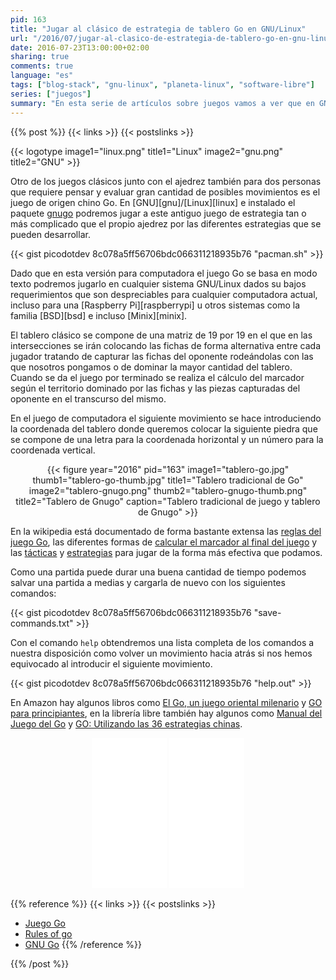 ```yaml
---
pid: 163
title: "Jugar al clásico de estrategia de tablero Go en GNU/Linux"
url: "/2016/07/jugar-al-clasico-de-estrategia-de-tablero-go-en-gnu-linux/"
date: 2016-07-23T13:00:00+02:00
sharing: true
comments: true
language: "es"
tags: ["blog-stack", "gnu-linux", "planeta-linux", "software-libre"]
series: ["juegos"]
summary: "En esta serie de artículos sobre juegos vamos a ver que en GNU/Linux también hay juegos a los que podemos jugar en nuestra plataforma preferida. Otro de ellos es el clásico de estrategia Go."
---
```


{{% post %}}
{{< links >}}
{{< postslinks >}}

{{< logotype image1="linux.png" title1="Linux" image2="gnu.png" title2="GNU" >}}

Otro de los juegos clásicos junto con el ajedrez también para dos personas que requiere pensar y evaluar gran cantidad de posibles movimientos es el juego de origen chino Go. En [GNU][gnu]/[Linux][linux] e instalado el paquete [gnugo](https://www.archlinux.org/packages/extra/x86_64/gnugo/) podremos jugar a este antiguo juego de estrategia tan o más complicado que el propio ajedrez por las diferentes estrategias que se pueden desarrollar.

{{< gist picodotdev 8c078a5ff56706bdc066311218935b76 "pacman.sh" >}}

Dado que en esta versión para computadora el juego Go se basa en modo texto podremos jugarlo en cualquier sistema GNU/Linux dados su bajos requerimientos que son despreciables para cualquier computadora actual, incluso para una [Raspberry Pi][raspberrypi] u otros sistemas como la familia [BSD][bsd] e incluso [Minix][minix].

El tablero clásico se compone de una matriz de 19 por 19 en el que en las intersecciones se irán colocando las fichas de forma alternativa entre cada jugador tratando de capturar las fichas del oponente rodeándolas con las que nosotros pongamos o de dominar la mayor cantidad del tablero. Cuando se da el juego por terminado se realiza el cálculo del marcador según el territorio dominado por las fichas y las piezas capturadas del oponente en el transcurso del mismo.

En el juego de computadora el siguiente movimiento se hace introduciendo la coordenada del tablero donde queremos colocar la siguiente piedra que se compone de una letra para la coordenada horizontal y un número para la coordenada vertical.

<div class="media" style="text-align: center;">
    {{< figure year="2016" pid="163"
        image1="tablero-go.jpg" thumb1="tablero-go-thumb.jpg" title1="Tablero tradicional de Go"
        image2="tablero-gnugo.png" thumb2="tablero-gnugo-thumb.png" title2="Tablero de Gnugo"
        caption="Tablero tradicional de juego y tablero de Gnugo" >}}
</div>

En la wikipedia está documentado de forma bastante extensa las [reglas del juego Go](https://es.wikipedia.org/wiki/Go#Reglas_del_go), las diferentes formas de [calcular el marcador al final del juego](https://es.wikipedia.org/wiki/Go#Puntuaci.C3.B3n) y las [tácticas](https://es.wikipedia.org/wiki/Go#T.C3.A1ctica) y [estrategias](https://es.wikipedia.org/wiki/Go#Estrategia_b.C3.A1sica) para jugar de la forma más efectiva que podamos.

Como una partida puede durar una buena cantidad de tiempo podemos salvar una partida a medias y cargarla de nuevo con los siguientes comandos:

{{< gist picodotdev 8c078a5ff56706bdc066311218935b76 "save-commands.txt" >}}

Con el comando <code>help</code> obtendremos una lista completa de los comandos a nuestra disposición como volver un movimiento hacia atrás si nos hemos equivocado al introducir el siguiente movimiento.

{{< gist picodotdev 8c078a5ff56706bdc066311218935b76 "help.out" >}}

En Amazon hay algunos libros como [El Go, un juego oriental milenario](https://amzn.to/2anENOU) y [GO para principiantes](https://amzn.to/29ULTWQ), en la librería libre también hay algunos como [Manual del Juego del Go](https://openlibra.com/es/book/manual-del-juego-del-go) y [GO: Utilizando las 36 estrategias chinas](https://openlibra.com/es/book/go-utilizando-las-36-estrategias-chinas).

<div class="media-amazon" style="text-align: center;">
    <iframe style="width:120px;height:240px;" marginwidth="0" marginheight="0" scrolling="no" frameborder="0" src="//rcm-eu.amazon-adsystem.com/e/cm?lt1=_blank&bc1=000000&IS2=1&bg1=FFFFFF&fc1=000000&lc1=0000FF&t=blobit-21&o=30&p=8&l=as4&m=amazon&f=ifr&ref=as_ss_li_til&asins=B015ENSU18&linkId=210d272021d815869d2c44e1503b904e&internal=1"></iframe>
    <iframe style="width:120px;height:240px;" marginwidth="0" marginheight="0" scrolling="no" frameborder="0" src="//rcm-eu.amazon-adsystem.com/e/cm?lt1=_blank&bc1=000000&IS2=1&bg1=FFFFFF&fc1=000000&lc1=0000FF&t=blobit-21&o=30&p=8&l=as4&m=amazon&f=ifr&ref=as_ss_li_til&asins=8415211945&linkId=f7342910d70bf91cda078a1ce3abbbc0&internal=1"></iframe>
</div>

{{% reference %}}
{{< links >}}
{{< postslinks >}}
* [Juego Go](https://en.wikipedia.org/wiki/Go_(game))
* [Rules of go](https://en.wikipedia.org/wiki/Rules_of_go)
* [GNU Go](https://www.gnu.org/software/gnugo/)
{{% /reference %}}

{{% /post %}}
